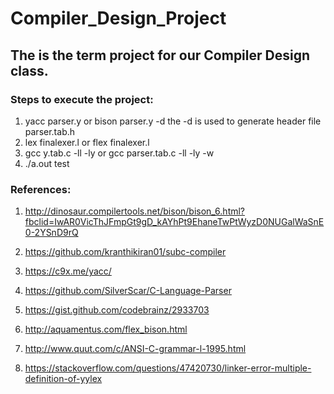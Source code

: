 # Compiler_Design_Project

## The is the term project for our Compiler Design class.

### Steps to execute the project:

1. yacc parser.y or bison parser.y -d 
the -d is used to generate header file parser.tab.h
2. lex finalexer.l or flex finalexer.l 
3. gcc y.tab.c -ll -ly or gcc parser.tab.c -ll -ly -w
4. ./a.out test

### References:

1. http://dinosaur.compilertools.net/bison/bison_6.html?fbclid=IwAR0VicThJFmpGt9gD_kAYhPt9EhaneTwPtWyzD0NUGalWaSnE0-2YSnD9rQ

2. https://github.com/kranthikiran01/subc-compiler

3. https://c9x.me/yacc/

4. https://github.com/SilverScar/C-Language-Parser

5. https://gist.github.com/codebrainz/2933703

6. http://aquamentus.com/flex_bison.html

7. http://www.quut.com/c/ANSI-C-grammar-l-1995.html

8. https://stackoverflow.com/questions/47420730/linker-error-multiple-definition-of-yylex
